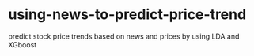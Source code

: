 # using-news-to-predict-price-trend
predict stock price trends based on news and prices by using LDA and XGboost
